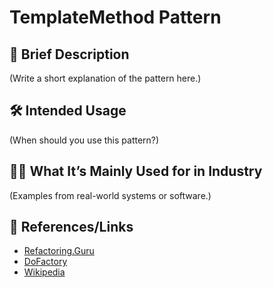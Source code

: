 # TemplateMethod Pattern

## 📝 Brief Description
(Write a short explanation of the pattern here.)

## 🛠 Intended Usage
(When should you use this pattern?)

## 🧑‍💼 What It’s Mainly Used for in Industry
(Examples from real-world systems or software.)

## 🔗 References/Links
- [Refactoring.Guru](https://refactoring.guru/design-patterns/templatemethod)
- [DoFactory](https://www.dofactory.com/net/templatemethod-design-pattern)
- [Wikipedia](https://en.wikipedia.org/wiki/TemplateMethod_pattern)
